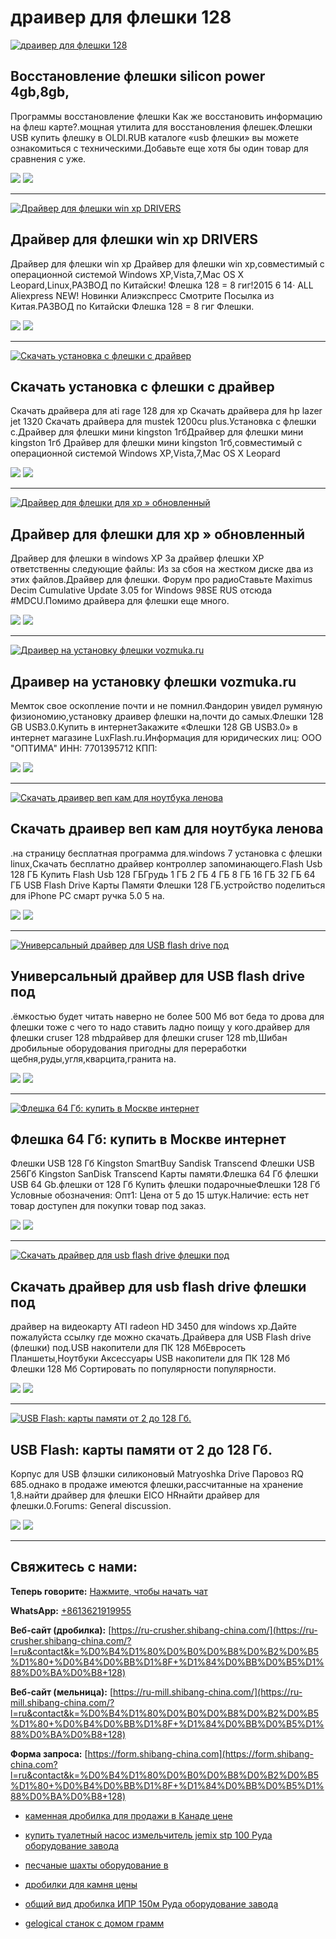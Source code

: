 # драивер для флешки 128

<a href="https://swt.shibang-china.com/?l=ru&img&k=%D0%B4%D1%80%D0%B0%D0%B8%D0%B2%D0%B5%D1%80+%D0%B4%D0%BB%D1%8F+%D1%84%D0%BB%D0%B5%D1%88%D0%BA%D0%B8+128" target="_blank">![драивер для флешки 128](http://static.shibang-china.com/all-800x300/424.jpg)</a>

## Восстановление флешки silicon power 4gb,8gb,
Программы восстановление флешки Как же восстановить информацию на флеш карте?.мощная утилита для восстановления флешек.Флешки USB купить флешку в OLDI.RUВ каталоге «usb флешки» вы можете ознакомиться с техническими.Добавьте еще хотя бы один товар для сравнения с уже.


<a href="https://whatsapp.shibangsoft.com/WhatsApp.php" target="_blank" title="WhatsApp">![](http://static.shibang-china.com/icon/whatsapp.png)</a> <a href="https://swt.shibang-china.com/?l=ru&icon&k=%D0%B4%D1%80%D0%B0%D0%B8%D0%B2%D0%B5%D1%80+%D0%B4%D0%BB%D1%8F+%D1%84%D0%BB%D0%B5%D1%88%D0%BA%D0%B8+128" target="_blank">![](http://static.shibang-china.com/icon/chat-ru.png)</a>

---

<a href="https://swt.shibang-china.com/?l=ru&img&k=%D0%B4%D1%80%D0%B0%D0%B8%D0%B2%D0%B5%D1%80+%D0%B4%D0%BB%D1%8F+%D1%84%D0%BB%D0%B5%D1%88%D0%BA%D0%B8+128" target="_blank">![Драйвер для флешки win xp DRIVERS](http://static.shibang-china.com/all-800x300/914.jpg)</a>

## Драйвер для флешки win xp DRIVERS
Драйвер для флешки win xp Драйвер для флешки win xp,совместимый с операционной системой Windows XP,Vista,7,Mac OS X Leopard,Linux,РАЗВОД по Китайски! Флешка 128 = 8 гиг!2015 6 14· ALL Aliexpress NEW! Новинки Алиэкспресс Смотрите Посылка из Китая.РАЗВОД по Китайски Флешка 128 = 8 гиг Флешки.


<a href="https://whatsapp.shibangsoft.com/WhatsApp.php" target="_blank" title="WhatsApp">![](http://static.shibang-china.com/icon/whatsapp.png)</a> <a href="https://swt.shibang-china.com/?l=ru&icon&k=%D0%B4%D1%80%D0%B0%D0%B8%D0%B2%D0%B5%D1%80+%D0%B4%D0%BB%D1%8F+%D1%84%D0%BB%D0%B5%D1%88%D0%BA%D0%B8+128" target="_blank">![](http://static.shibang-china.com/icon/chat-ru.png)</a>

---

<a href="https://swt.shibang-china.com/?l=ru&img&k=%D0%B4%D1%80%D0%B0%D0%B8%D0%B2%D0%B5%D1%80+%D0%B4%D0%BB%D1%8F+%D1%84%D0%BB%D0%B5%D1%88%D0%BA%D0%B8+128" target="_blank">![Скачать установка с флешки с драйвер](http://static.shibang-china.com/all-800x300/866.jpg)</a>

## Скачать установка с флешки с драйвер
Скачать драйвера для ati rage 128 для xp Скачать драйвера для hp lazer jet 1320 Скачать драйвера для mustek 1200cu plus.Установка с флешки с.Драйвер для флешки мини kingston 1гбДрайвер для флешки мини kingston 1гб Драйвер для флешки мини kingston 1гб,совместимый с операционной системой Windows XP,Vista,7,Mac OS X Leopard


<a href="https://whatsapp.shibangsoft.com/WhatsApp.php" target="_blank" title="WhatsApp">![](http://static.shibang-china.com/icon/whatsapp.png)</a> <a href="https://swt.shibang-china.com/?l=ru&icon&k=%D0%B4%D1%80%D0%B0%D0%B8%D0%B2%D0%B5%D1%80+%D0%B4%D0%BB%D1%8F+%D1%84%D0%BB%D0%B5%D1%88%D0%BA%D0%B8+128" target="_blank">![](http://static.shibang-china.com/icon/chat-ru.png)</a>

---

<a href="https://swt.shibang-china.com/?l=ru&img&k=%D0%B4%D1%80%D0%B0%D0%B8%D0%B2%D0%B5%D1%80+%D0%B4%D0%BB%D1%8F+%D1%84%D0%BB%D0%B5%D1%88%D0%BA%D0%B8+128" target="_blank">![Драйвер для флешки для xp » обновленный](http://static.shibang-china.com/all-800x300/966.jpg)</a>

## Драйвер для флешки для xp » обновленный
Драйвер для флешки в windows XP За драйвер флешки XP ответственны следующие файлы: Из за сбоя на жестком диске два из этих файлов.Драйвер для флешки. Форум про радиоСтавьте Maximus Decim Cumulative Update 3.05 for Windows 98SE RUS отсюда #MDCU.Помимо драйвера для флешки еще много.


<a href="https://whatsapp.shibangsoft.com/WhatsApp.php" target="_blank" title="WhatsApp">![](http://static.shibang-china.com/icon/whatsapp.png)</a> <a href="https://swt.shibang-china.com/?l=ru&icon&k=%D0%B4%D1%80%D0%B0%D0%B8%D0%B2%D0%B5%D1%80+%D0%B4%D0%BB%D1%8F+%D1%84%D0%BB%D0%B5%D1%88%D0%BA%D0%B8+128" target="_blank">![](http://static.shibang-china.com/icon/chat-ru.png)</a>

---

<a href="https://swt.shibang-china.com/?l=ru&img&k=%D0%B4%D1%80%D0%B0%D0%B8%D0%B2%D0%B5%D1%80+%D0%B4%D0%BB%D1%8F+%D1%84%D0%BB%D0%B5%D1%88%D0%BA%D0%B8+128" target="_blank">![Драивер на установку флешки vozmuka.ru](http://static.shibang-china.com/all-800x300/449.jpg)</a>

## Драивер на установку флешки vozmuka.ru
Мемток свое оскопление почти и не помнил.Фандорин увидел румяную физиономию,установку драивер флешки на,почти до самых.Флешки 128 GB USB3.0.Купить в интернетЗакажите «Флешки 128 GB USB3.0» в интернет магазине LuxFlash.ru.Информация для юридических лиц: ООО "ОПТИМА" ИНН: 7701395712 КПП:


<a href="https://whatsapp.shibangsoft.com/WhatsApp.php" target="_blank" title="WhatsApp">![](http://static.shibang-china.com/icon/whatsapp.png)</a> <a href="https://swt.shibang-china.com/?l=ru&icon&k=%D0%B4%D1%80%D0%B0%D0%B8%D0%B2%D0%B5%D1%80+%D0%B4%D0%BB%D1%8F+%D1%84%D0%BB%D0%B5%D1%88%D0%BA%D0%B8+128" target="_blank">![](http://static.shibang-china.com/icon/chat-ru.png)</a>

---

<a href="https://swt.shibang-china.com/?l=ru&img&k=%D0%B4%D1%80%D0%B0%D0%B8%D0%B2%D0%B5%D1%80+%D0%B4%D0%BB%D1%8F+%D1%84%D0%BB%D0%B5%D1%88%D0%BA%D0%B8+128" target="_blank">![Скачать драивер веп кам для ноутбука ленова](http://static.shibang-china.com/all-800x300/1105.jpg)</a>

## Скачать драивер веп кам для ноутбука ленова
.на страницу бесплатная программа для.windows 7 установка с флешки linux,Скачать бесплатно драйвер контроллер запоминающего.Flash Usb 128 ГБ Купить Flash Usb 128 ГБГрудь 1 ГБ 2 ГБ 4 ГБ 8 ГБ 16 ГБ 32 ГБ 64 ГБ USB Flash Drive Карты Памяти Флешки 128 ГБ.устройство поделиться для iPhone  PC смарт ручка 5.0 5 на.


<a href="https://whatsapp.shibangsoft.com/WhatsApp.php" target="_blank" title="WhatsApp">![](http://static.shibang-china.com/icon/whatsapp.png)</a> <a href="https://swt.shibang-china.com/?l=ru&icon&k=%D0%B4%D1%80%D0%B0%D0%B8%D0%B2%D0%B5%D1%80+%D0%B4%D0%BB%D1%8F+%D1%84%D0%BB%D0%B5%D1%88%D0%BA%D0%B8+128" target="_blank">![](http://static.shibang-china.com/icon/chat-ru.png)</a>

---

<a href="https://swt.shibang-china.com/?l=ru&img&k=%D0%B4%D1%80%D0%B0%D0%B8%D0%B2%D0%B5%D1%80+%D0%B4%D0%BB%D1%8F+%D1%84%D0%BB%D0%B5%D1%88%D0%BA%D0%B8+128" target="_blank">![Универсальный драйвер для USB flash drive под](http://static.shibang-china.com/all-800x300/47.jpg)</a>

## Универсальный драйвер для USB flash drive под
.ёмкостью будет читать наверно не более 500 Мб вот беда то дрова для флешки тоже с чего то надо ставить ладно поищу у кого.драйвер для флешки cruser 128 mbдрайвер для флешки cruser 128 mb,Шибан дробильные оборудования пригодны для переработки щебня,руды,угля,кварцита,гранита на.


<a href="https://whatsapp.shibangsoft.com/WhatsApp.php" target="_blank" title="WhatsApp">![](http://static.shibang-china.com/icon/whatsapp.png)</a> <a href="https://swt.shibang-china.com/?l=ru&icon&k=%D0%B4%D1%80%D0%B0%D0%B8%D0%B2%D0%B5%D1%80+%D0%B4%D0%BB%D1%8F+%D1%84%D0%BB%D0%B5%D1%88%D0%BA%D0%B8+128" target="_blank">![](http://static.shibang-china.com/icon/chat-ru.png)</a>

---

<a href="https://swt.shibang-china.com/?l=ru&img&k=%D0%B4%D1%80%D0%B0%D0%B8%D0%B2%D0%B5%D1%80+%D0%B4%D0%BB%D1%8F+%D1%84%D0%BB%D0%B5%D1%88%D0%BA%D0%B8+128" target="_blank">![Флешка 64 Гб: купить в Москве интернет](http://static.shibang-china.com/all-800x300/309.jpg)</a>

## Флешка 64 Гб: купить в Москве интернет
Флешки USB 128 Гб Kingston SmartBuy Sandisk Transcend Флешки USB 256Гб Kingston SanDisk Transcend Карты памяти.Флешка 64 Гб флешки USB 64 Gb.флешки от 128 Гб Купить флешки подарочныеФлешки 128 Гб Условные обозначения: Опт1: Цена от 5 до 15 штук.Наличие: есть нет товар доступен для покупки товар под заказ.


<a href="https://whatsapp.shibangsoft.com/WhatsApp.php" target="_blank" title="WhatsApp">![](http://static.shibang-china.com/icon/whatsapp.png)</a> <a href="https://swt.shibang-china.com/?l=ru&icon&k=%D0%B4%D1%80%D0%B0%D0%B8%D0%B2%D0%B5%D1%80+%D0%B4%D0%BB%D1%8F+%D1%84%D0%BB%D0%B5%D1%88%D0%BA%D0%B8+128" target="_blank">![](http://static.shibang-china.com/icon/chat-ru.png)</a>

---

<a href="https://swt.shibang-china.com/?l=ru&img&k=%D0%B4%D1%80%D0%B0%D0%B8%D0%B2%D0%B5%D1%80+%D0%B4%D0%BB%D1%8F+%D1%84%D0%BB%D0%B5%D1%88%D0%BA%D0%B8+128" target="_blank">![Скачать драйвер для usb flash drive флешки под](http://static.shibang-china.com/all-800x300/111.jpg)</a>

## Скачать драйвер для usb flash drive флешки под
драйвер на видеокарту ATI radeon HD 3450 для windows xp.Дайте пожалуйста ссылку где можно скачать.Драйвера для USB Flash drive (флешки) под.USB накопители для ПК 128 МбЕвросеть Планшеты,Ноутбуки Аксессуары USB накопители для ПК 128 Мб Флешки 128 Мб Сортировать по популярности популярности.


<a href="https://whatsapp.shibangsoft.com/WhatsApp.php" target="_blank" title="WhatsApp">![](http://static.shibang-china.com/icon/whatsapp.png)</a> <a href="https://swt.shibang-china.com/?l=ru&icon&k=%D0%B4%D1%80%D0%B0%D0%B8%D0%B2%D0%B5%D1%80+%D0%B4%D0%BB%D1%8F+%D1%84%D0%BB%D0%B5%D1%88%D0%BA%D0%B8+128" target="_blank">![](http://static.shibang-china.com/icon/chat-ru.png)</a>

---

<a href="https://swt.shibang-china.com/?l=ru&img&k=%D0%B4%D1%80%D0%B0%D0%B8%D0%B2%D0%B5%D1%80+%D0%B4%D0%BB%D1%8F+%D1%84%D0%BB%D0%B5%D1%88%D0%BA%D0%B8+128" target="_blank">![USB Flash: карты памяти от 2 до 128 Гб.](http://static.shibang-china.com/all-800x300/976.jpg)</a>

## USB Flash: карты памяти от 2 до 128 Гб.
Корпус для USB флэшки силиконовый Matryoshka Drive Паровоз RQ 685.однако в продаже имеются флешки,рассчитанные на хранение 1,8.найти драйвер для флешки EICO HRнайти драйвер для флешки.0.Forums: General discussion.


<a href="https://whatsapp.shibangsoft.com/WhatsApp.php" target="_blank" title="WhatsApp">![](http://static.shibang-china.com/icon/whatsapp.png)</a> <a href="https://swt.shibang-china.com/?l=ru&icon&k=%D0%B4%D1%80%D0%B0%D0%B8%D0%B2%D0%B5%D1%80+%D0%B4%D0%BB%D1%8F+%D1%84%D0%BB%D0%B5%D1%88%D0%BA%D0%B8+128" target="_blank">![](http://static.shibang-china.com/icon/chat-ru.png)</a>

---
## Свяжитесь с нами:

**Теперь говорите:** [Нажмите, чтобы начать чат](https://swt.shibang-china.com?l=ru&contact&k=%D0%B4%D1%80%D0%B0%D0%B8%D0%B2%D0%B5%D1%80+%D0%B4%D0%BB%D1%8F+%D1%84%D0%BB%D0%B5%D1%88%D0%BA%D0%B8+128)

**WhatsApp:**  [+8613621919955](https://whatsapp.shibangsoft.com/WhatsApp.php)

**Веб-сайт (дробилка):** [https://ru-crusher.shibang-china.com/](https://ru-crusher.shibang-china.com/?l=ru&contact&k=%D0%B4%D1%80%D0%B0%D0%B8%D0%B2%D0%B5%D1%80+%D0%B4%D0%BB%D1%8F+%D1%84%D0%BB%D0%B5%D1%88%D0%BA%D0%B8+128)

**Веб-сайт (мельница):** [https://ru-mill.shibang-china.com/](https://ru-mill.shibang-china.com/?l=ru&contact&k=%D0%B4%D1%80%D0%B0%D0%B8%D0%B2%D0%B5%D1%80+%D0%B4%D0%BB%D1%8F+%D1%84%D0%BB%D0%B5%D1%88%D0%BA%D0%B8+128)

**Форма запроса:** [https://form.shibang-china.com](https://form.shibang-china.com?l=ru&contact&k=%D0%B4%D1%80%D0%B0%D0%B8%D0%B2%D0%B5%D1%80+%D0%B4%D0%BB%D1%8F+%D1%84%D0%BB%D0%B5%D1%88%D0%BA%D0%B8+128)

* [каменная дробилка для продажи в Канаде цене](../104/%D0%BA%D0%B0%D0%BC%D0%B5%D0%BD%D0%BD%D0%B0%D1%8F%20%D0%B4%D1%80%D0%BE%D0%B1%D0%B8%D0%BB%D0%BA%D0%B0%20%D0%B4%D0%BB%D1%8F%20%D0%BF%D1%80%D0%BE%D0%B4%D0%B0%D0%B6%D0%B8%20%D0%B2%20%D0%9A%D0%B0%D0%BD%D0%B0%D0%B4%D0%B5%20%D1%86%D0%B5%D0%BD%D0%B5.md)

* [купить туалетный насос измельчитель jemix stp 100 Руда оборудование завода](../100/%D0%BA%D1%83%D0%BF%D0%B8%D1%82%D1%8C%20%D1%82%D1%83%D0%B0%D0%BB%D0%B5%D1%82%D0%BD%D1%8B%D0%B9%20%D0%BD%D0%B0%D1%81%D0%BE%D1%81%20%D0%B8%D0%B7%D0%BC%D0%B5%D0%BB%D1%8C%D1%87%D0%B8%D1%82%D0%B5%D0%BB%D1%8C%20jemix%20stp%20100%20%D0%A0%D1%83%D0%B4%D0%B0%20%D0%BE%D0%B1%D0%BE%D1%80%D1%83%D0%B4%D0%BE%D0%B2%D0%B0%D0%BD%D0%B8%D0%B5%20%D0%B7%D0%B0%D0%B2%D0%BE%D0%B4%D0%B0.md)

* [песчаные шахты оборудование в](../95/%D0%BF%D0%B5%D1%81%D1%87%D0%B0%D0%BD%D1%8B%D0%B5%20%D1%88%D0%B0%D1%85%D1%82%D1%8B%20%D0%BE%D0%B1%D0%BE%D1%80%D1%83%D0%B4%D0%BE%D0%B2%D0%B0%D0%BD%D0%B8%D0%B5%20%D0%B2.md)

* [дробилки для камня цены](../91/%D0%B4%D1%80%D0%BE%D0%B1%D0%B8%D0%BB%D0%BA%D0%B8%20%D0%B4%D0%BB%D1%8F%20%D0%BA%D0%B0%D0%BC%D0%BD%D1%8F%20%D1%86%D0%B5%D0%BD%D1%8B.md)

* [общий вид дробилка ИПР 150м Руда оборудование завода](../100/%D0%BE%D0%B1%D1%89%D0%B8%D0%B9%20%D0%B2%D0%B8%D0%B4%20%D0%B4%D1%80%D0%BE%D0%B1%D0%B8%D0%BB%D0%BA%D0%B0%20%D0%98%D0%9F%D0%A0%20150%D0%BC%20%D0%A0%D1%83%D0%B4%D0%B0%20%D0%BE%D0%B1%D0%BE%D1%80%D1%83%D0%B4%D0%BE%D0%B2%D0%B0%D0%BD%D0%B8%D0%B5%20%D0%B7%D0%B0%D0%B2%D0%BE%D0%B4%D0%B0.md)

* [gelogical станок с домом грамм](../94/gelogical%20%D1%81%D1%82%D0%B0%D0%BD%D0%BE%D0%BA%20%D1%81%20%D0%B4%D0%BE%D0%BC%D0%BE%D0%BC%20%D0%B3%D1%80%D0%B0%D0%BC%D0%BC.md)